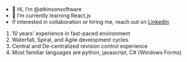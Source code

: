 - 👋 Hi, I’m @atkinsonsoftware
- 🌱 I’m currently learning React.js
- If interested in collaboration or hiring me, reach out on [LinkedIn](https://linkedin.com/in/atkinsonsoftware/)

<!---
atkinsonsoftware/atkinsonsoftware is a ✨ special ✨ repository because its `README.md` (this file) appears on your GitHub profile.
You can click the Preview link to take a look at your changes.
--->
1. 10 years' experience in fast-paced environment
2. Waterfall, Spiral, and Agile development cycles
3. Central <SVN> and De-centralized <git> revision control experience
4. Most familiar languages are python, javascript, C# (Windows Forms)
